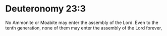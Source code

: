 # Deuteronomy 23:3

No Ammonite or Moabite may enter the assembly of the Lord. Even to the tenth generation, none of them may enter the assembly of the Lord forever,
